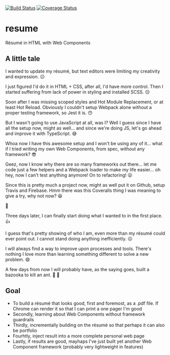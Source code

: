 [![Build Status](https://travis-ci.org/rabelloo/resume.svg?branch=master)](https://travis-ci.org/rabelloo/resume)
[![Coverage Status](https://coveralls.io/repos/github/rabelloo/resume/badge.svg?branch=master)](https://coveralls.io/github/rabelloo/resume?branch=master)

# resume
Résumé in HTML with Web Components

## A little tale
I wanted to update my résumé, but text editors were limiting my creativity and expression. :confused:

I just figured I'd do it in HTML + CSS, after all, I'd have more control.
Then I started suffering from lack of power in styling and installed SCSS. :pensive:

Soon after I was missing scoped styles and Hot Module Replacement, or at least Hot Reload.
Obviously I couldn't setup Webpack alone without a proper testing framework, so Jest it is. :hushed:

But I wasn't going to use JavaScript at all, was I?
Well I guess since I have all the setup now, might as well...
and since we're doing JS, let's go ahead and improve it with TypeScript. :sweat_smile:

Whoa now I have this awesome setup and I won't be using any of it...
what if I tried writing my own Web Components, from spec, without any framework? :sunglasses:

Geez, now I know why there are so many frameworks out there...
let me code just a few helpers and a Webpack loader to make my life easier...
oh hey, now I can't test anything anymore! On to refactoring! :stuck_out_tongue:

Since this is pretty much a project now, might as well put it on Github, setup Travis and Firebase.
Hmm there was this Coveralls thing I was meaning to give a try, why not now? :satisfied:

:running:

Three days later, I can finally start doing what I wanted to in the first place. :+1:

I guess that's pretty showing of who I am, even more than my résumé could ever point out.
I cannot stand doing anything inefficiently. :confounded:

I will always find a way to improve upon processes and tools.
There's nothing I love more than learning something different to solve a new problem. :smile:

A few days from now I will probably have, as the saying goes, built a bazooka to kill an ant. :rocket: :ant: 

## Goal
- To build a résumé that looks good, first and foremost, as a .pdf file. If Chrome can render it so that I can print a one pager I'm good
- Secondly, learning about Web Components without framework guardrails
- Thirdly, incrementally building on the résumé so that perhaps it can also be portfolio
- Fourhtly, inject result into a more complete personal web page
- Lastly, if results are good, mayhaps I've just built yet another Web Component framework (probably very lightweight in features)
